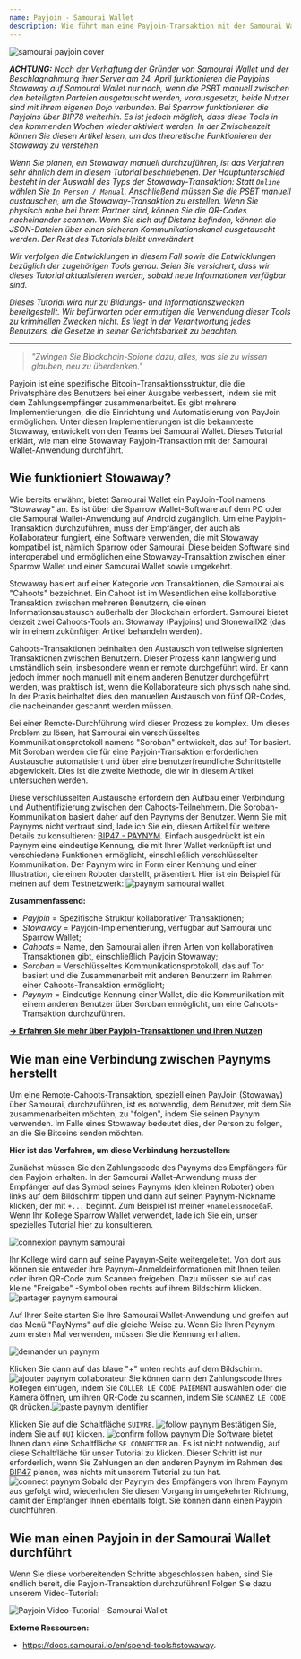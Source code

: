 ```yaml
---
name: Payjoin - Samourai Wallet
description: Wie führt man eine Payjoin-Transaktion mit der Samourai Wallet durch?
---
```

![samourai payjoin cover](assets/cover.webp)

***ACHTUNG:** Nach der Verhaftung der Gründer von Samourai Wallet und der Beschlagnahmung ihrer Server am 24. April funktionieren die Payjoins Stowaway auf Samourai Wallet nur noch, wenn die PSBT manuell zwischen den beteiligten Parteien ausgetauscht werden, vorausgesetzt, beide Nutzer sind mit ihrem eigenen Dojo verbunden. Bei Sparrow funktionieren die Payjoins über BIP78 weiterhin. Es ist jedoch möglich, dass diese Tools in den kommenden Wochen wieder aktiviert werden. In der Zwischenzeit können Sie diesen Artikel lesen, um das theoretische Funktionieren der Stowaway zu verstehen.*

_Wenn Sie planen, ein Stowaway manuell durchzuführen, ist das Verfahren sehr ähnlich dem in diesem Tutorial beschriebenen. Der Hauptunterschied besteht in der Auswahl des Typs der Stowaway-Transaktion: Statt `Online` wählen Sie `In Person / Manual`. Anschließend müssen Sie die PSBT manuell austauschen, um die Stowaway-Transaktion zu erstellen. Wenn Sie physisch nahe bei Ihrem Partner sind, können Sie die QR-Codes nacheinander scannen. Wenn Sie sich auf Distanz befinden, können die JSON-Dateien über einen sicheren Kommunikationskanal ausgetauscht werden. Der Rest des Tutorials bleibt unverändert._

_Wir verfolgen die Entwicklungen in diesem Fall sowie die Entwicklungen bezüglich der zugehörigen Tools genau. Seien Sie versichert, dass wir dieses Tutorial aktualisieren werden, sobald neue Informationen verfügbar sind._

_Dieses Tutorial wird nur zu Bildungs- und Informationszwecken bereitgestellt. Wir befürworten oder ermutigen die Verwendung dieser Tools zu kriminellen Zwecken nicht. Es liegt in der Verantwortung jedes Benutzers, die Gesetze in seiner Gerichtsbarkeit zu beachten._

---

> *"Zwingen Sie Blockchain-Spione dazu, alles, was sie zu wissen glauben, neu zu überdenken."*

Payjoin ist eine spezifische Bitcoin-Transaktionsstruktur, die die Privatsphäre des Benutzers bei einer Ausgabe verbessert, indem sie mit dem Zahlungsempfänger zusammenarbeitet. Es gibt mehrere Implementierungen, die die Einrichtung und Automatisierung von PayJoin ermöglichen. Unter diesen Implementierungen ist die bekannteste Stowaway, entwickelt von den Teams bei Samourai Wallet. Dieses Tutorial erklärt, wie man eine Stowaway Payjoin-Transaktion mit der Samourai Wallet-Anwendung durchführt.

## Wie funktioniert Stowaway?

Wie bereits erwähnt, bietet Samourai Wallet ein PayJoin-Tool namens "Stowaway" an. Es ist über die Sparrow Wallet-Software auf dem PC oder die Samourai Wallet-Anwendung auf Android zugänglich. Um eine Payjoin-Transaktion durchzuführen, muss der Empfänger, der auch als Kollaborateur fungiert, eine Software verwenden, die mit Stowaway kompatibel ist, nämlich Sparrow oder Samourai. Diese beiden Software sind interoperabel und ermöglichen eine Stowaway-Transaktion zwischen einer Sparrow Wallet und einer Samourai Wallet sowie umgekehrt.

Stowaway basiert auf einer Kategorie von Transaktionen, die Samourai als "Cahoots" bezeichnet. Ein Cahoot ist im Wesentlichen eine kollaborative Transaktion zwischen mehreren Benutzern, die einen Informationsaustausch außerhalb der Blockchain erfordert. Samourai bietet derzeit zwei Cahoots-Tools an: Stowaway (Payjoins) und StonewallX2 (das wir in einem zukünftigen Artikel behandeln werden).

Cahoots-Transaktionen beinhalten den Austausch von teilweise signierten Transaktionen zwischen Benutzern. Dieser Prozess kann langwierig und umständlich sein, insbesondere wenn er remote durchgeführt wird. Er kann jedoch immer noch manuell mit einem anderen Benutzer durchgeführt werden, was praktisch ist, wenn die Kollaborateure sich physisch nahe sind. In der Praxis beinhaltet dies den manuellen Austausch von fünf QR-Codes, die nacheinander gescannt werden müssen.

Bei einer Remote-Durchführung wird dieser Prozess zu komplex. Um dieses Problem zu lösen, hat Samourai ein verschlüsseltes Kommunikationsprotokoll namens "Soroban" entwickelt, das auf Tor basiert. Mit Soroban werden die für eine Payjoin-Transaktion erforderlichen Austausche automatisiert und über eine benutzerfreundliche Schnittstelle abgewickelt. Dies ist die zweite Methode, die wir in diesem Artikel untersuchen werden.

Diese verschlüsselten Austausche erfordern den Aufbau einer Verbindung und Authentifizierung zwischen den Cahoots-Teilnehmern. Die Soroban-Kommunikation basiert daher auf den Paynyms der Benutzer. Wenn Sie mit Paynyms nicht vertraut sind, lade ich Sie ein, diesen Artikel für weitere Details zu konsultieren: [BIP47 - PAYNYM](https://planb.network/tutorials/privacy/paynym-bip47).
Einfach ausgedrückt ist ein Paynym eine eindeutige Kennung, die mit Ihrer Wallet verknüpft ist und verschiedene Funktionen ermöglicht, einschließlich verschlüsselter Kommunikation. Der Paynym wird in Form einer Kennung und einer Illustration, die einen Roboter darstellt, präsentiert. Hier ist ein Beispiel für meinen auf dem Testnetzwerk: ![paynym samourai wallet](assets/de/1.webp)

**Zusammenfassend:**
- _Payjoin_ = Spezifische Struktur kollaborativer Transaktionen;
- _Stowaway_ = Payjoin-Implementierung, verfügbar auf Samourai und Sparrow Wallet;
- _Cahoots_ = Name, den Samourai allen ihren Arten von kollaborativen Transaktionen gibt, einschließlich Payjoin Stowaway;
- _Soroban_ = Verschlüsseltes Kommunikationsprotokoll, das auf Tor basiert und die Zusammenarbeit mit anderen Benutzern im Rahmen einer Cahoots-Transaktion ermöglicht;
- _Paynym_ = Eindeutige Kennung einer Wallet, die die Kommunikation mit einem anderen Benutzer über Soroban ermöglicht, um eine Cahoots-Transaktion durchzuführen.

[**-> Erfahren Sie mehr über Payjoin-Transaktionen und ihren Nutzen**](https://planb.network/tutorials/privacy/payjoin)

## Wie man eine Verbindung zwischen Paynyms herstellt
Um eine Remote-Cahoots-Transaktion, speziell einen PayJoin (Stowaway) über Samourai, durchzuführen, ist es notwendig, dem Benutzer, mit dem Sie zusammenarbeiten möchten, zu "folgen", indem Sie seinen Paynym verwenden. Im Falle eines Stowaway bedeutet dies, der Person zu folgen, an die Sie Bitcoins senden möchten.

**Hier ist das Verfahren, um diese Verbindung herzustellen:**

Zunächst müssen Sie den Zahlungscode des Paynyms des Empfängers für den Payjoin erhalten. In der Samourai Wallet-Anwendung muss der Empfänger auf das Symbol seines Paynyms (den kleinen Roboter) oben links auf dem Bildschirm tippen und dann auf seinen Paynym-Nickname klicken, der mit `+...` beginnt. Zum Beispiel ist meiner `+namelessmode0aF`. Wenn Ihr Kollege Sparrow Wallet verwendet, lade ich Sie ein, unser spezielles Tutorial hier zu konsultieren.

![connexion paynym samourai](assets/notext/2.webp)

Ihr Kollege wird dann auf seine Paynym-Seite weitergeleitet. Von dort aus können sie entweder ihre Paynym-Anmeldeinformationen mit Ihnen teilen oder ihren QR-Code zum Scannen freigeben. Dazu müssen sie auf das kleine "Freigabe" -Symbol oben rechts auf ihrem Bildschirm klicken.
![partager paynym samourai](assets/de/1.webp)

Auf Ihrer Seite starten Sie Ihre Samourai Wallet-Anwendung und greifen auf das Menü "PayNyms" auf die gleiche Weise zu. Wenn Sie Ihren Paynym zum ersten Mal verwenden, müssen Sie die Kennung erhalten.

![demander un paynym](assets/notext/3.webp)

Klicken Sie dann auf das blaue "+" unten rechts auf dem Bildschirm.
![ajouter paynym collaborateur](assets/notext/4.webp)
Sie können dann den Zahlungscode Ihres Kollegen einfügen, indem Sie `COLLER LE CODE PAIEMENT` auswählen oder die Kamera öffnen, um ihren QR-Code zu scannen, indem Sie `SCANNEZ LE CODE QR` drücken.![paste paynym identifier](assets/notext/5.webp)

Klicken Sie auf die Schaltfläche `SUIVRE`.
![follow paynym](assets/notext/6.webp)
Bestätigen Sie, indem Sie auf `OUI` klicken.
![confirm follow paynym](assets/notext/7.webp)
Die Software bietet Ihnen dann eine Schaltfläche `SE CONNECTER` an. Es ist nicht notwendig, auf diese Schaltfläche für unser Tutorial zu klicken. Dieser Schritt ist nur erforderlich, wenn Sie Zahlungen an den anderen Paynym im Rahmen des [BIP47](https://planb.network/tutorials/privacy/paynym-bip47) planen, was nichts mit unserem Tutorial zu tun hat.
![connect paynym](assets/notext/8.webp)
Sobald der Paynym des Empfängers von Ihrem Paynym aus gefolgt wird, wiederholen Sie diesen Vorgang in umgekehrter Richtung, damit der Empfänger Ihnen ebenfalls folgt. Sie können dann einen Payjoin durchführen.

## Wie man einen Payjoin in der Samourai Wallet durchführt

Wenn Sie diese vorbereitenden Schritte abgeschlossen haben, sind Sie endlich bereit, die Payjoin-Transaktion durchzuführen! Folgen Sie dazu unserem Video-Tutorial:

![Payjoin Video-Tutorial - Samourai Wallet](https://youtu.be/FXW6XZim0ww?si=EXalYwK1t9DT48aE)

**Externe Ressourcen:**
- https://docs.samourai.io/en/spend-tools#stowaway.
